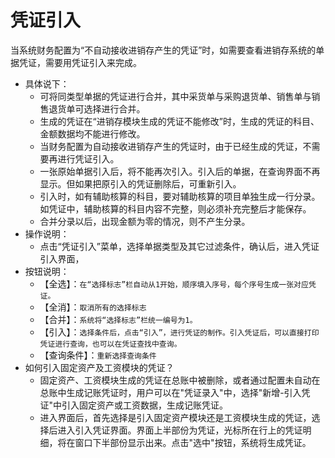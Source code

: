# 凭证引入<Badge text="工贸T系列"> </Badge>
当系统财务配置为“不自动接收进销存产生的凭证”时，如需要查看进销存系统的单据凭证，需要用凭证引入来完成。

- 具体说下：  
  - 可将同类型单据的凭证进行合并，其中采货单与采购退货单、销售单与销售退货单可选择进行合并。  
  - 生成的凭证在“进销存模块生成的凭证不能修改”时，生成的凭证的科目、金额数据均不能进行修改。  
  - 当财务配置为自动接收进销存产生的凭证时，由于已经生成的凭证，不需要再进行凭证引入。  
  - 一张原始单据引入后，将不能再次引入。引入后的单据，在查询界面不再显示。但如果把原引入的凭证删除后，可重新引入。  
  - 引入时，如有辅助核算的科目，要对辅助核算的项目单独生成一行分录。如凭证中，辅助核算的科目内容不完整，则必须补充完整后才能保存。  
  - 合并分录以后，出现金额为零的情况，则不产生分录。  
- 操作说明：  
  - 点击“凭证引入”菜单，选择单据类型及其它过滤条件，确认后，进入凭证引入界面，  
- 按钮说明：  
  - 【全选】：`在“选择标志”栏自动从1开始，顺序填入序号，每个序号生成一张对应凭证。  `
  - 【全消】：`取消所有的选择标志  `
  - 【合并】：`系统将“选择标志”栏统一编号为1。  `
  - 【引入】：`选择条件后，点击“引入”，进行凭证的制作。引入凭证后，可以直接打印凭证进行查询，也可以在凭证查找中查询。  `
  - 【查询条件】：`重新选择查询条件  `
- 如何引入固定资产及工资模块的凭证？  
  - 固定资产、工资模块生成的凭证在总账中被删除，或者通过配置未自动在总账中生成记账凭证时，用户可以在"凭证录入"中，选择"新增-引入凭证"中引入固定资产或工资数据，生成记账凭证。  
  - 进入界面后，首先选择是引入固定资产模块还是工资模块生成的凭证，选择后进入引入凭证界面。界面上半部份为凭证，光标所在行上的凭证明细，将在窗口下半部份显示出来。点击"选中"按钮，系统将生成凭证。  